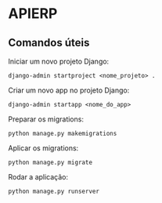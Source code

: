 APIERP
======

Comandos úteis
--------------

Iniciar um novo projeto Django:

```shell
django-admin startproject <nome_projeto> .
```

Criar um novo app no projeto Django:

```shell
django-admin startapp <nome_do_app>
```

Preparar os migrations:

```shell
python manage.py makemigrations
```

Aplicar os migrations:

```shell
python manage.py migrate
```

Rodar a aplicação:

```shell
python manage.py runserver
```